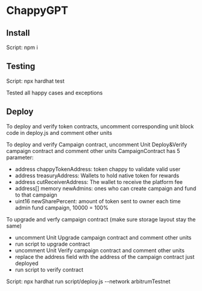 # ChappyGPT

## Install
Script: npm i

## Testing
Script: npx hardhat test

Tested all happy cases and exceptions

## Deploy
To deploy and verify token contracts, uncomment corresponding unit block code in deploy.js and comment other units  

To deploy and verify Campaign contract, uncomment Unit Deploy&Verify campaign contract and comment other units
CampaignContract has 5 parameter:
- address chappyTokenAddress: token chappy to validate valid user
- address treasuryAddress: Wallets to hold native token for rewards 
- address cutReceiverAddress: The wallet to receive the platform fee
- address[] memory newAdmins: ones who can create campaign and fund to that campaign
- uint16 newSharePercent: amount of token sent to owner each time admin fund campaign, 10000 = 100%

To upgrade and verfy campaign contract (make sure storage layout stay the same)
- uncomment Unit Upgrade campaign contract and comment other units
- run script to upgrade contract
- uncomment Unit Verify campaign contract and comment other units
- replace the address field with the address of the campaign contract just deployed
- run script to verify contract

Script: npx hardhat run script/deploy.js --network arbitrumTestnet